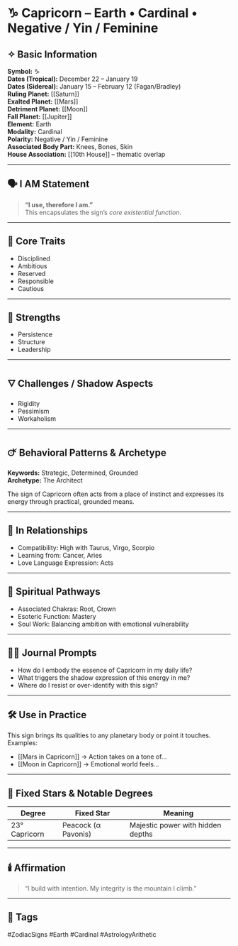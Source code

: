 # ♑ Capricorn – Earth • Cardinal • Negative / Yin / Feminine

## ✧ Basic Information
**Symbol:** ♑  
**Dates (Tropical):** December 22 – January 19  
**Dates (Sidereal):** January 15 – February 12 (Fagan/Bradley)  
**Ruling Planet:** [[Saturn]]  
**Exalted Planet:** [[Mars]]  
**Detriment Planet:** [[Moon]]  
**Fall Planet:** [[Jupiter]]  
**Element:** Earth  
**Modality:** Cardinal  
**Polarity:** Negative / Yin / Feminine  
**Associated Body Part:** Knees, Bones, Skin  
**House Association:** [[10th House]] – thematic overlap

---

## 🗣️ I AM Statement

> **“I use, therefore I am.”**  
> This encapsulates the sign’s *core existential function*.

---

## 🔑 Core Traits
- Disciplined
- Ambitious
- Reserved
- Responsible
- Cautious

---

## 🌿 Strengths
- Persistence
- Structure
- Leadership

---

## 🜄 Challenges / Shadow Aspects
- Rigidity
- Pessimism
- Workaholism

---

## 🜚 Behavioral Patterns & Archetype

**Keywords:** Strategic, Determined, Grounded  
**Archetype:** The Architect

The sign of Capricorn often acts from a place of instinct and expresses its energy through practical, grounded means.

---

## 🌌 In Relationships

- Compatibility: High with Taurus, Virgo, Scorpio  
- Learning from: Cancer, Aries  
- Love Language Expression: Acts

---

## 🪷 Spiritual Pathways

- Associated Chakras: Root, Crown  
- Esoteric Function: Mastery  
- Soul Work: Balancing ambition with emotional vulnerability  

---

## ✍🏼 Journal Prompts

- How do I embody the essence of Capricorn in my daily life?  
- What triggers the shadow expression of this energy in me?  
- Where do I resist or over-identify with this sign?

---

## 🛠️ Use in Practice

This sign brings its qualities to any planetary body or point it touches.  
Examples:

- [[Mars in Capricorn]] → Action takes on a tone of…  
- [[Moon in Capricorn]] → Emotional world feels…

---

## 🌠 Fixed Stars & Notable Degrees

| Degree | Fixed Star | Meaning |
|--------|------------|---------|
| 23° Capricorn | Peacock (α Pavonis) | Majestic power with hidden depths |

---

## 🕯️ Affirmation

> “I build with intention. My integrity is the mountain I climb.”

---

## 🔖 Tags
#ZodiacSigns #Earth #Cardinal #AstrologyArithetic
